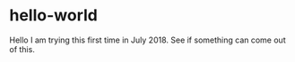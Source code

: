 # hello-world

Hello I am trying this first time in July 2018. 
See if something can come out of this.
